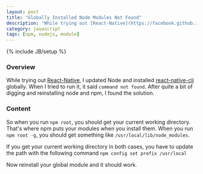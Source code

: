 ```yaml
---
layout: post
title: "Globally Installed Node Modules Not Found"
description: "While trying out [React-Native](https://facebook.github.io/react-native/), I updated Node and installed [react-native-cli](https://www.npmjs.com/package/react-native-cli) globally. When I tried to run it, it said `command not found`. After quite a bit of digging and reinstalling node and npm, I found the solution."
category: javascript
tags: [npm, nodejs, module]
---
```

{% include JB/setup %}

<!-- Overview -->
<h3>Overview</h3>

While trying out [React-Native](https://facebook.github.io/react-native/), I updated Node and installed [react-native-cli](https://www.npmjs.com/package/react-native-cli) globally. When I tried to run it, it said `command not found`. After quite a bit of digging and reinstalling node and npm, I found the solution.

<!-- Content -->
<h3>Content</h3>

So when you run `npm root`, you should get your current working directory. That's where npm puts your modules when you install them. When you run `npm root -g`, you should get something like `/usr/local/lib/node_modules`.

If you get your current working directory in both cases, you have to update the path with the following command `npm config set prefix /usr/local`

Now reinstall your global module and it should work.